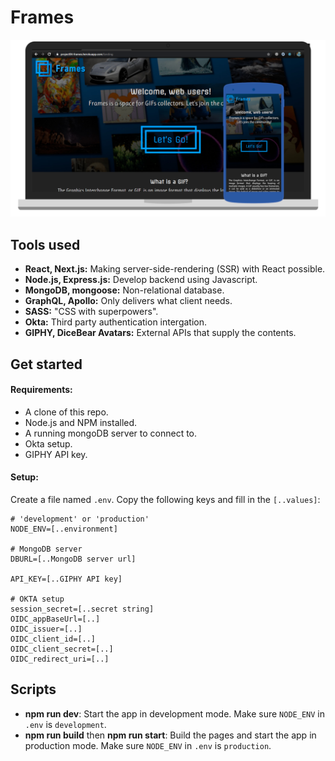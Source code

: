 # Frames

![featured image][img1]

[img1]: https://github.com/khanghy2130/final_portfolio/blob/master/project-images/frames.png "featured image"


## Tools used
+ __React, Next.js:__ Making server-side-rendering (SSR) with React possible.
+ __Node.js, Express.js:__ Develop backend using Javascript.
+ __MongoDB, mongoose:__ Non-relational database.
+ __GraphQL, Apollo:__ Only delivers what client needs.
+ __SASS:__ "CSS with superpowers".
+ __Okta:__ Third party authentication intergation.
+ __GIPHY, DiceBear Avatars:__ External APIs that supply the contents.

## Get started
#### Requirements:
+ A clone of this repo.
+ Node.js and NPM installed.
+ A running mongoDB server to connect to.
+ Okta setup.
+ GIPHY API key.
#### Setup:
Create a file named `.env`. Copy the following keys and fill in the `[..values]`:
```
# 'development' or 'production'
NODE_ENV=[..environment]

# MongoDB server
DBURL=[..MongoDB server url]

API_KEY=[..GIPHY API key]

# OKTA setup
session_secret=[..secret string]
OIDC_appBaseUrl=[..]
OIDC_issuer=[..]
OIDC_client_id=[..]
OIDC_client_secret=[..]
OIDC_redirect_uri=[..]
```

## Scripts
+ __npm run dev__: Start the app in development mode. Make sure `NODE_ENV` in `.env` is `development`.
+ __npm run build__ then __npm run start__: Build the pages and start the app in production mode. Make sure `NODE_ENV` in `.env` is `production`.